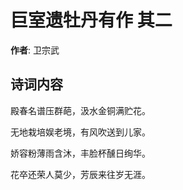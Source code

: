 # 巨室遗牡丹有作  其二

**作者**: 卫宗武

## 诗词内容

殿春名谱压群葩，汲水金铜满贮花。

无地栽培娱老境，有风吹送到儿家。

娇容粉薄雨含沐，丰脸杯醺日绚华。

花卒还荣人莫少，芳辰来往岁无涯。

